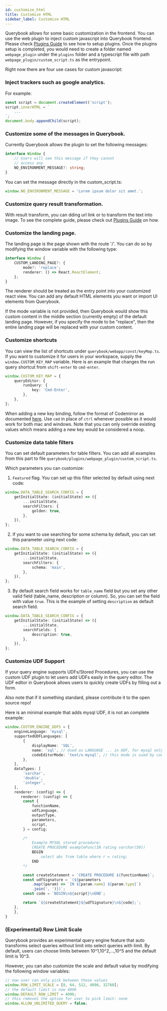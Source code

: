 ```yaml
---
id: customize_html
title: Customize HTML
sidebar_label: Customize HTML
---
```


Querybook allows for some basic customization in the frontend. You can use the web plugin to inject custom javascript into Querybook frontend. Please check [Plugins Guide](plugins.md) to see how to setup plugins. Once the plugins setup is completed, you would need to create a folder named `webpage_plugin` under the `plugins` folder and a typescript file with path `webpage_plugin/custom_script.ts` as the entrypoint.

Right now there are four use cases for custom javascript:

### Inject trackers such as google analytics.

For example:

```typescript
const script = document.createElement('script');
script.innerHTML = `
    ...
`;
document.body.appendChild(script);
```

### Customize some of the messages in Querybook.

Currently Querybook allows the plugin to set the following messages:

```typescript
interface Window {
    // Users will see this message if they cannot
    // access any
    NO_ENVIRONMENT_MESSAGE?: string;
}
```

You can set the message directly in the custom_script.ts:

```typescript
window.NO_ENVIRONMENT_MESSAGE = 'Lorem ipsum dolor sit amet.';
```

### Customize query result transformation.

With result transform, you can dding url link or to transform the text into image. To see the complete guide, please check out [Plugins Guide](add_query_result_transform.md) on how.

### Customize the landing page.

The landing page is the page shown with the route '/'. You can do so by modifying the window variable with the following type:

```typescript
interface Window {
    CUSTOM_LANDING_PAGE?: {
        mode?: 'replace';
        renderer: () => React.ReactElement;
    };
}
```

The renderer should be treated as the entry point into your customized react view. You can add any default HTML elements you want or import UI elements from Querybook.

If the mode variable is not provided, then Querybook would show this custom content in the middle section (currently empty) of the default landing page. However, if you specify the mode to be "replace", then the entire landing page will be replaced with your custom content.

### Customize shortcuts

You can view the list of shortcuts under `querybook/webapp/const/keyMap.ts`. If you want to customize it for users in your workspace, supply the `window.CUSTOM_KEY_MAP` variable. Here is an example that changes the run query shortcut from `shift-enter` to `cmd-enter`.

```typescript
window.CUSTOM_KEY_MAP = {
    queryEditor: {
        runQuery: {
            key: 'Cmd-Enter',
        },
    },
};
```

When adding a new key binding, follow the format of Codemirror as documented [here](https://codemirror.net/doc/manual.html#keymaps). Use `cmd` in place of `ctrl` whenever possible as it would work for both mac and windows. Note that you can only override existing values which means adding a new key would be considered a noop.

### Customize data table filters

You can set default parameters for table filters. You can add all examples from this part to file `querybook/plugins/webpage_plugin/custom_script.ts`.

Which parameters you can customize:

1. `Featured` flag. You can set up this filter selected by default using next code:

```typescript
window.DATA_TABLE_SEARCH_CONFIG = {
    getInitialState: (initialState) => ({
        ...initialState,
        searchFilters: {
            golden: true,
        },
    }),
};
```

2. If you want to use searching for some schema by default, you can set this parameter using next code:

```typescript
window.DATA_TABLE_SEARCH_CONFIG = {
    getInitialState: (initialState) => ({
        ...initialState,
        searchFilters: {
            schema: 'main',
        },
    }),
};
```

3. By default search field works for `table_name` field but you set any other valid field (table_name, description or column).
   So, you can set the field with value `true`. This is the example of setting `description` as default search field.

```typescript
window.DATA_TABLE_SEARCH_CONFIG = {
    getInitialState: (initialState) => ({
        ...initialState,
        searchFields: {
            description: true,
        },
    }),
};
```

### Customize UDF Support

If your query engine supports UDFs/Stored Procedures, you can use the custom UDF plugin to let users add UDFs easily in the query editor. The UDF editor in Querybook allows users to quickly create UDFs by filling out a form.

Also note that if it something standard, please contribute it to the open source repo!

Here is an minimal example that adds mysql UDF, it is not an complete example:

```typescript
window.CUSTOM_ENGINE_UDFS = {
    engineLanguage: 'mysql',
    supportedUDFLanguages: [
        {
            displayName: 'SQL',
            name: 'sql', // Used as LANGUAGE ... in UDF, for mysql only sql works
            codeEditorMode: 'text/x-mysql', // this mode is used by codemirror for editor support
        },
    ],
    dataTypes: [
        'varchar',
        'double',
        'integer',
    ],
    renderer: (config) => {
       renderer: (config) => {
        const {
            functionName,
            udfLanguage,
            outputType,
            parameters,
            script,
        } = config;

        /*
            Example MYSQL stored procedure:
            CREATE PROCEDURE exampleFunc(IN rating varchar(50))
            BEGIN
                select abc from table where r = rating;
            END
        */

        const createStatement = `CREATE PROCEDURE ${functionName}`;
        const udfSignature = `(${parameters
            .map((param) => `IN ${param.name} ${param.type}`)
            .join(', ')})`;
        const code = `BEGIN\n${script}\nEND`;

        return `${createStatement}${udfSignature}\n${code};`;
    },
    },
}
```

### (Experimental) Row Limit Scale

Querybook provides an experimental query engine feature that auto transforms select
queries without limit into select queries with limit. By default, users can choose
limits between 10^1,10^2,...,10^5 and the default limit is 10^3.

However, you can also customize the scale and default value by modifying the following
window variables:

```js
// now user can only pick between these values
window.ROW_LIMIT_SCALE = [8, 64, 512, 4096, 32768];
// the default limit is now 4096
window.DEFAULT_ROW_LIMIT = 4096;
// this removes the option for user to pick limit: none
window.ALLOW_UNLIMITED_QUERY = false;
```

